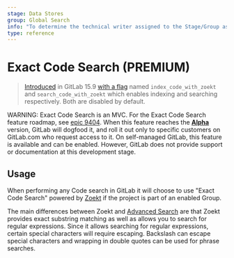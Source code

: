 ```yaml
---
stage: Data Stores
group: Global Search
info: "To determine the technical writer assigned to the Stage/Group associated with this page, see https://about.gitlab.com/handbook/product/ux/technical-writing/#assignments"
type: reference
---
```


# Exact Code Search **(PREMIUM)**

> [Introduced](https://gitlab.com/gitlab-org/gitlab/-/merge_requests/105049) in GitLab 15.9 [with a flag](../../administration/feature_flags.md) named `index_code_with_zoekt` and `search_code_with_zoekt` which enables indexing and searching respectively. Both are disabled by default.

WARNING:
Exact Code Search is an MVC. For the Exact Code Search feature roadmap, see [epic 9404](https://gitlab.com/groups/gitlab-org/-/epics/9404).
When this feature reaches the [**Alpha**](../../policy/alpha-beta-support.md#alpha-features) version, GitLab will dogfood it, and roll it out only to specific customers on GitLab.com who request access to it.
On self-managed GitLab, this feature is available and can be enabled. However, GitLab does not provide support or documentation at this development stage.

## Usage

When performing any Code search in GitLab it will choose to use "Exact Code
Search" powered by [Zoekt](https://github.com/sourcegraph/zoekt) if the project
is part of an enabled Group.

The main differences between Zoekt and [Advanced Search](advanced_search.md)
are that Zoekt provides exact substring matching as well as allows you to
search for regular expressions. Since it allows searching for regular
expressions, certain special characters will require escaping. Backslash can
escape special characters and wrapping in double quotes can be used for phrase
searches.
